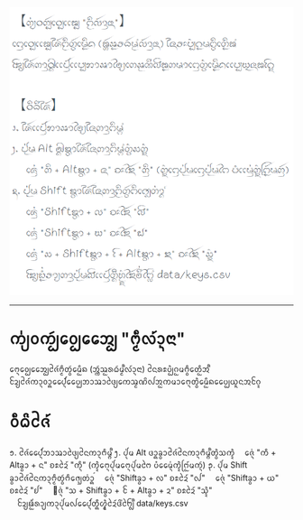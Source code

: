 <img src="img/help.png">

---

# ᨠ᩠᩵ᨿᩅᨠᩢ᩠ᨷᩅᩮ᩠ᨷᩋᩯ᩠ᨷ "ᨻᩥ᩠ᨾᩃ᩶ᩣ᩠ᨶᨶᩣ"
ᨻᩮ᩠ᨶᩅᩮ᩠ᨷᩋᩯ᩠ᨷᨩᩲ᩶ᨻᩥ᩠ᨾᨲᩢ᩠ᩅᨾᩮᩥ᩠ᩋᨦ (ᩋᩢ᩠ᨠᩇ᩠ᩋᩁᨵᩢᨾ᩠ᨾ᩺ᩃ᩶ᩣ᩠ᨶᨶᩣ) ᨶᩲᩁᩡᨷᩫ᩠ᨷᨣ᩠ᩋᨾᨻᩥ᩠ᩅᨲᩮᩥ᩠ᩋᩋ᩺ ᨯᩰ᩠ᨿᨩᩲ᩶ᨠᩣ᩠ᨶᩅᩣ᩠ᨦᨸᩯ᩠᩶ᨶᨷᩯ᩠ᨷᨽᩣᩇᩣᨴᩱ᩠ᨿᨠᩮᩇ᩠ᨾᨱᩦᩓᩋ᩠ᩋᨠᨾᩣᨻᩮ᩠ᨶᨲᩫ᩠ᩅᨾᩮᩥ᩠ᩋᨦᨷᩯ᩠ᨷᨿᩪᨶᩋᨣᩰ᩠ᨯ

# ᩅᩥᨵᩦᨩᩲ᩶
᪁. ᨩᩲ᩶ᨸᩯ᩠᩶ᨶᨽᩣᩇᩣᨴᩱ᩠ᨿᨶᩲᨠᩣ᩠ᨶᨻᩥᨾ᩠ᨻ᩺
᪂. ᨸᩩ᩵ᨾ Alt ᨴᩣ᩠ᨦᨡ᩠ᩅᩣᨩᩲ᩶ᨶᩲᨠᩣ᩠ᨶᨻᩥᨾ᩠ᨻ᩺ᨲᩫ᩠ᩅᩈᨠᩫ᩠ᨯ
　ᨩᩮ᩠᩵ᨶ "ᨠᩥ + Altᨡ᩠ᩅᩣ + ᨶ" ᨧᩡᨯᩱ᩶ "ᨠᩥ᩠ᨶ" (ᨠᩫ᩠ᨯᨻᩮ᩠ᨶᨸᩩ᩵ᨾᨻᩮ᩠ᨶᨸᩩ᩵ᨾᨻᩱ ᨷᩴᨾᩯ᩠᩵ᨶᨠᩫ᩠ᨯᨻᩕ᩠᩶ᩋᨾᨠᩢ᩠ᨶ)
᪃. ᨸᩩ᩵ᨾ Shift ᨡ᩠ᩅᩣᨩᩲ᩶ᨶᩲᨠᩣ᩠ᨶᨻᩥ᩠ᨾᨲᩢ᩠ᩅᨻᩥᩆᩮ᩠ᩈᨲ᩵ᩣ᩠ᨦ᩻
　ᨩᩮ᩠᩵ᨶ "Shiftᨡ᩠ᩅᩣ + ᩃ" ᨧᩡᨯᩱ᩶ "ᩓ"
　ᨩᩮ᩠᩵ᨶ "Shiftᨡ᩠ᩅᩣ + ᨿ" ᨧᩡᨯᩱ᩶ "ᩀ"
　ᩮᨩ᩠᩵ᨶ "ᩈ + Shiftᨡ᩠ᩅᩣ + ᩰ + Altᨡ᩠ᩅᩣ + ᨯ" ᨧᩡᨯᩱ᩶ "ᩈᩫ᩠ᨯ"
　ᨯᩰ᩠ᨿᨹᩴ᩠᩵ᩋᩁᩣ᩠ᨿᨠᩣ᩠ᨶᨸᩩ᩵ᨾᩓᨸᩯ᩠᩶ᨶᨲᩧ᩠ᨦᩉᩫ᩠ᨾ᩠ᨯᨯᩱ᩶ᨴᩦ᩵ᨼᩱ᩠ᩃ᩺ data/keys.csv

